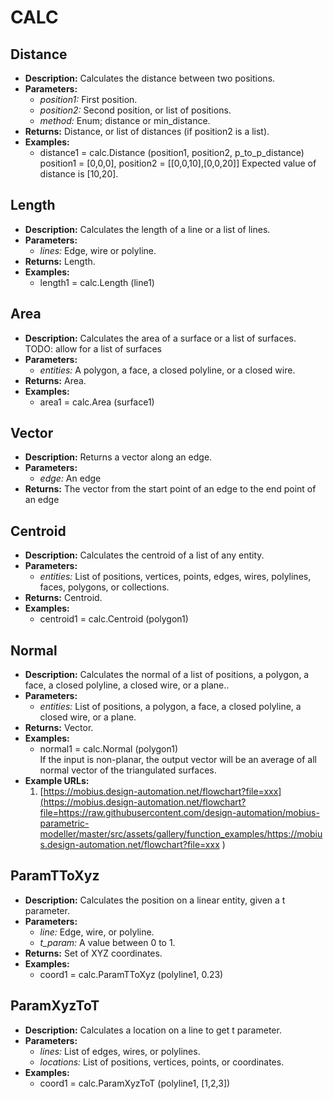 # CALC    

## Distance  
* **Description:** Calculates the distance between two positions.  
* **Parameters:**  
  * *position1:* First position.  
  * *position2:* Second position, or list of positions.  
  * *method:* Enum; distance or min_distance.  
* **Returns:** Distance, or list of distances (if position2 is a list).  
* **Examples:**  
  * distance1 = calc.Distance (position1, position2, p_to_p_distance)  
    position1 = [0,0,0], position2 = [[0,0,10],[0,0,20]]
Expected value of distance is [10,20].
  
  
## Length  
* **Description:** Calculates the length of a line or a list of lines.  
* **Parameters:**  
  * *lines:* Edge, wire or polyline.  
* **Returns:** Length.  
* **Examples:**  
  * length1 = calc.Length (line1)
  
  
## Area  
* **Description:** Calculates the area of a surface or a list of surfaces.
TODO: allow for a list of surfaces  
* **Parameters:**  
  * *entities:* A polygon, a face, a closed polyline, or a closed wire.  
* **Returns:** Area.  
* **Examples:**  
  * area1 = calc.Area (surface1)
  
  
## Vector  
* **Description:** Returns a vector along an edge.  
* **Parameters:**  
  * *edge:* An edge  
* **Returns:** The vector from the start point of an edge to the end point of an edge  
  
## Centroid  
* **Description:** Calculates the centroid of a list of any entity.  
* **Parameters:**  
  * *entities:* List of positions, vertices, points, edges, wires, polylines, faces, polygons, or collections.  
* **Returns:** Centroid.  
* **Examples:**  
  * centroid1 = calc.Centroid (polygon1)
  
  
## Normal  
* **Description:** Calculates the normal of a list of positions, a polygon, a face, a closed polyline, a closed wire, or a plane..  
* **Parameters:**  
  * *entities:* List of positions, a polygon, a face, a closed polyline, a closed wire, or a plane.  
* **Returns:** Vector.  
* **Examples:**  
  * normal1 = calc.Normal (polygon1)  
    If the input is non-planar, the output vector will be an average of all normal vector of the triangulated surfaces.  
* **Example URLs:**  
  1. [https://mobius.design-automation.net/flowchart?file=xxx](https://mobius.design-automation.net/flowchart?file=https://raw.githubusercontent.com/design-automation/mobius-parametric-modeller/master/src/assets/gallery/function_examples/https://mobius.design-automation.net/flowchart?file=xxx
)  
  
## ParamTToXyz  
* **Description:** Calculates the position on a linear entity, given a t parameter.  
* **Parameters:**  
  * *line:* Edge, wire, or polyline.  
  * *t_param:* A value between 0 to 1.  
* **Returns:** Set of XYZ coordinates.  
* **Examples:**  
  * coord1 = calc.ParamTToXyz (polyline1, 0.23)
  
  
## ParamXyzToT  
* **Description:** Calculates a location on a line to get t parameter.  
* **Parameters:**  
  * *lines:* List of edges, wires, or polylines.  
  * *locations:* List of positions, vertices, points, or coordinates.  
* **Examples:**  
  * coord1 = calc.ParamXyzToT (polyline1, [1,2,3])
  
  
